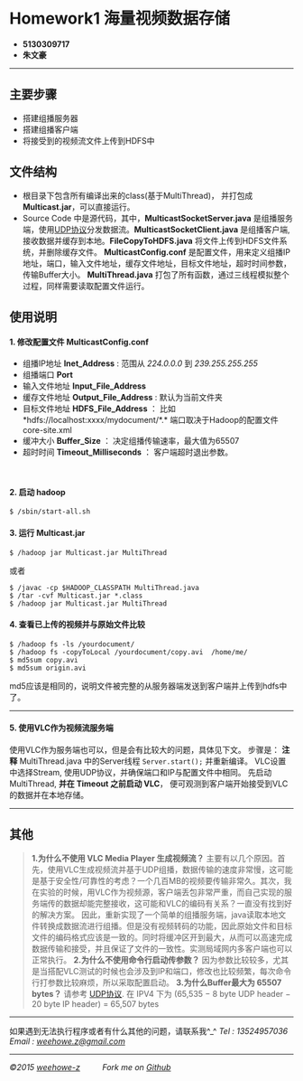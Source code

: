 ﻿# Homework1 海量视频数据存储

- **5130309717**
- **朱文豪**

------
## 主要步骤
- 搭建组播服务器
- 搭建组播客户端
- 将接受到的视频流文件上传到HDFS中

## 文件结构
- 根目录下包含所有编译出来的class(基于MultiThread)， 并打包成 **Multicast.jar**，可以直接运行。
- Source Code 中是源代码，其中，**MulticastSocketServer.java** 是组播服务端，使用[UDP协议](https://en.wikipedia.org/wiki/User_Datagram_Protocol)分发数据流。**MulticastSocketClient.java** 是组播客户端,接收数据并缓存到本地。**FileCopyToHDFS.java** 将文件上传到HDFS文件系统，并删除缓存文件。 **MulticastConfig.conf** 是配置文件，用来定义组播IP地址，端口，输入文件地址，缓存文件地址，目标文件地址，超时时间参数，传输Buffer大小。 **MultiThread.java** 打包了所有函数，通过三线程模拟整个过程，同样需要读取配置文件运行。

## 使用说明

#### 1. **修改配置文件 MulticastConfig.conf**
- 组播IP地址 **Inet_Address** : 范围从 *224.0.0.0* 到 *239.255.255.255*
- 组播端口 **Port** 
- 输入文件地址 **Input_File_Address**
- 缓存文件地址 **Output_File_Address** : 默认为当前文件夹
- 目标文件地址 **HDFS_File_Address** ： 比如 *hdfs://localhost:xxxx/mydocument/\*.\*  端口取决于Hadoop的配置文件core-site.xml
- 缓冲大小 **Buffer_Size** ： 决定组播传输速率，最大值为65507
- 超时时间 **Timeout_Milliseconds** ： 客户端超时退出参数。
<br/>

#### 2. **启动 hadoop**
```
$ /sbin/start-all.sh
```

#### 3. **运行 Multicast.jar**
```
$ /hadoop jar Multicast.jar MultiThread
```
或者
```
$ /javac -cp $HADOOP_CLASSPATH MultiThread.java
$ /tar -cvf Multicast.jar *.class
$ /hadoop jar Multicast.jar MultiThread
```

#### 4. **查看已上传的视频并与原始文件比较**
```
$ /hadoop fs -ls /yourdocument/
$ /hadoop fs -copyToLocal /yourdocument/copy.avi  /home/me/
$ md5sum copy.avi
$ md5sum origin.avi
```
md5应该是相同的，说明文件被完整的从服务器端发送到客户端并上传到hdfs中了。

------

#### 5. **使用VLC作为视频流服务端**
使用VLC作为服务端也可以，但是会有比较大的问题，具体见下文。
步骤是：
**注释** MultiThread.java 中的Server线程 `Server.start();` 并重新编译。
VLC设置中选择Stream, 使用UDP协议，并确保端口和IP与配置文件中相同。
先启动 MultiThread, **并在 Timeout 之前启动 VLC**， 便可观测到客户端开始接受到VLC的数据并在本地存储。


------
## 其他
> **1.为什么不使用 VLC Media Player 生成视频流？** 
主要有以几个原因。首先，使用VLC生成视频流并基于UDP组播，数据传输的速度非常慢，这可能是基于安全性/可靠性的考虑？一个几百MB的视频要传输非常久。其次，我在实验的时候，用VLC作为视频源，客户端丢包非常严重，而自己实现的服务端传的数据却能完整接收，这可能和VLC的编码有关系？一直没有找到好的解决方案。
因此，重新实现了一个简单的组播服务端，java读取本地文件转换成数据流进行组播。但是没有视频转码的功能，因此原始文件和目标文件的编码格式应该是一致的。同时将缓冲区开到最大，从而可以高速完成数据传输和接受，并且保证了文件的一致性。实测局域网内多客户端也可以正常执行。
> **2.为什么不使用命令行启动传参数？** 
因为参数比较较多，尤其是当搭配VLC测试的时候也会涉及到IP和端口，修改也比较频繁，每次命令行打参数比较麻烦，所以采取配置启动。
> **3.为什么Buffer最大为 65507 bytes？** 
请参考 [UDP协议](https://en.wikipedia.org/wiki/User_Datagram_Protocol). 在 IPV4 下为 (65,535 − 8 byte UDP header − 20 byte IP header) = 65,507 bytes

------
如果遇到无法执行程序或者有什么其他的问题，请联系我^_^
*Tel : 13524957036*
*Email : weehowe.z@gmail.com*

------

*&copy;2015  [weehowe-z][1]* &nbsp;&nbsp;&nbsp;&nbsp;&nbsp;&nbsp;&nbsp;&nbsp;&nbsp;*Fork me on [Github][2]*

[1]: http://blog.delvin.xyz
[2]: https://github.com/weehowe-z
